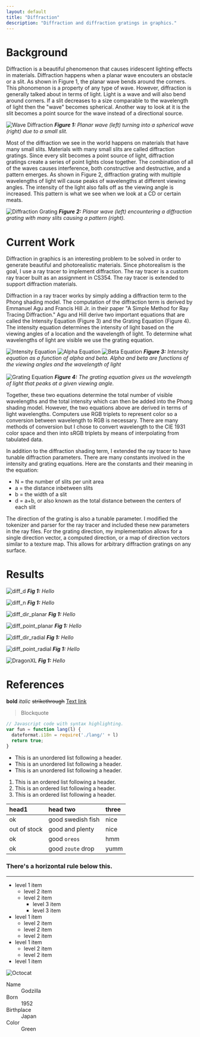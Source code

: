```yaml
---
layout: default
title: "Diffraction"
description: "Diffraction and diffraction gratings in graphics."
---
```


# Background
Diffraction is a beautiful phenomenon that causes iridescent lighting effects in materials.
Diffraction happens when a planar wave encouters an obstacle or a slit. As shown in Figure 1,
the planar wave bends around the corners. This phonomenon is a property of any type of wave.
However, diffraction is generally talked about in terms of light. Light is a wave and will 
also bend around corners. If a slit decreases to a size comparable to the wavelength of light
then the "wave" becomes spherical. Another way to look at it is the slit becomes a point source
for the wave instead of a directional source.

![Wave Diffraction]({{site.url}}{{site.baseurl}}/assets/images/wave_diffraction.png)
***Figure 1:** Planar wave (left) turning into a spherical wave (right) due to a small slit.*

Most of the diffraction we see in the world happens on materials that have many small
slits. Materials with many small slits are called diffraction gratings. Since every slit
becomes a point source of light, diffraction gratings create a series of point lights
close together. The combination of all of the waves causes interference, both constructive
and destructive, and a pattern emerges. As shown in Figure 2, diffraction grating with multiple
wavelengths of light will cause peaks of wavelengths at different viewing angles. The intensity
of the light also falls off as the viewing angle is increased. This pattern is what we see when we
look at a CD or certain meats.

![Diffraction Grating]({{site.url}}{{site.baseurl}}/assets/images/diffraction_grating.png)
***Figure 2:** Planar wave (left) encountering a diffraction grating with many slits causing a pattern (right).*

# Current Work

Diffraction in graphics is an interesting problem to be solved in order to generate beautiful and 
photorealistic materials. Since photorealism is the goal, I use a ray tracer to implement diffraction.
The ray tracer is a custom ray tracer built as an assignment in CS354. The ray tracer is extended
to support diffraction materials.

Diffraction in a ray tracer works by simply adding a diffraction term to the Phong shading model.
The computation of the diffraction term is derived by Emmanuel Agu and Francis Hill Jr. in their 
paper "A Simple Method for Ray Tracing Diffraction." Agu and Hill derive two important equations that are 
called the Intensity Equation (Figure 3) and the Grating Equation (Figure 4). The intensity equation
determines the intensity of light based on the viewing angles of a location and the wavelength of light.
To determine what wavelengths of light are visible we use the grating equation. 

![Intensity Equation]({{site.url}}{{site.baseurl}}/assets/images/eq1.png)
![Alpha Equation]({{site.url}}{{site.baseurl}}/assets/images/eq2.png)
![Beta Equation]({{site.url}}{{site.baseurl}}/assets/images/eq3.png)
***Figure 3:** Intensity equation as a function of alpha and beta. Alpha and beta are functions of the viewing angles and the wavelength of light*
<br>
<br>
![Grating Equation]({{site.url}}{{site.baseurl}}/assets/images/eq4.png)
***Figure 4:** The grating equation gives us the wavelength of light that peaks at a given viewing angle.*

Together, these two equations determine the total number of visible wavelengths and the total intensity 
which can then be added into the Phong shading model. However, the two equations above are derived in terms
of light wavelengths. Computers use RGB triplets to represent color so a conversion between wavelength to
RGB is necessary. There are many methods of conversion but I chose to convert wavelength to the CIE 1931 
color space and then into sRGB triplets by means of interpolating from tabulated data.

In addition to the diffraction shading term, I extended the ray tracer to have tunable diffraction
parameters. There are many constants involved in the intensity and grating equations. Here are the 
constants and their meaning in the equation:

- N = the number of slits per unit area
- a = the distance inbetween slits 
- b = the width of a slit
- d = a+b, or also known as the total distance between the centers of each slit

The direction of the grating is also a tunable parameter. I modified the tokenizer and parser for the
ray tracer and included these new parameters in the ray files. 
For the grating direction, my implementation allows for a single direction vector, a computed direction, 
or a map of direction vectors similar to a texture map. This allows for arbitrary diffraction gratings on 
any surface. 



# Results

![diff_d]({{site.url}}{{site.baseurl}}/assets/images/diff_d.gif)
***Fig 1:** Hello*

![diff_n]({{site.url}}{{site.baseurl}}/assets/images/diff_n.gif)
***Fig 1:** Hello*

![diff_dir_planar]({{site.url}}{{site.baseurl}}/assets/images/diff_dir_planar.gif)
***Fig 1:** Hello*

![diff_point_planar]({{site.url}}{{site.baseurl}}/assets/images/diff_point_planar.gif)
***Fig 1:** Hello*

![diff_dir_radial]({{site.url}}{{site.baseurl}}/assets/images/diff_dir_radial.gif)
***Fig 1:** Hello*

![diff_point_radial]({{site.url}}{{site.baseurl}}/assets/images/diff_point_radial.gif)
***Fig 1:** Hello*

![DragonXL]({{site.url}}{{site.baseurl}}/assets/images/DragonXL.gif)
***Fig 1:** Hello*

# References

**bold**
_italic_
~~strikethrough~~
[Text link](link.html)
> Blockquote
```js
// Javascript code with syntax highlighting.
var fun = function lang(l) {
  dateformat.i18n = require('./lang/' + l)
  return true;
}
```
*   This is an unordered list following a header.
*   This is an unordered list following a header.
*   This is an unordered list following a header.
1.  This is an ordered list following a header.
2.  This is an ordered list following a header.
3.  This is an ordered list following a header.

| head1        | head two          | three |
|:-------------|:------------------|:------|
| ok           | good swedish fish | nice  |
| out of stock | good and plenty   | nice  |
| ok           | good `oreos`      | hmm   |
| ok           | good `zoute` drop | yumm  |

### There's a horizontal rule below this.

* * *
- level 1 item
  - level 2 item
  - level 2 item
    - level 3 item
    - level 3 item
- level 1 item
  - level 2 item
  - level 2 item
  - level 2 item
- level 1 item
  - level 2 item
  - level 2 item
- level 1 item

![Octocat](https://assets-cdn.github.com/images/icons/emoji/octocat.png)

<dl>
<dt>Name</dt>
<dd>Godzilla</dd>
<dt>Born</dt>
<dd>1952</dd>
<dt>Birthplace</dt>
<dd>Japan</dd>
<dt>Color</dt>
<dd>Green</dd>
</dl>


